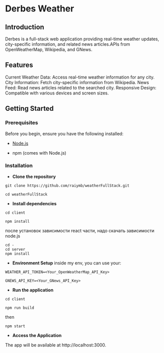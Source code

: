 # **Derbes Weather**
## Introduction
Derbes is a full-stack web application providing real-time weather updates, city-specific information, and related news articles.APIs from OpenWeatherMap, Wikipedia, and GNews.
## Features
Current Weather Data: Access real-time weather information for any city.
City Information: Fetch city-specific information from Wikipedia.
News Feed: Read news articles related to the searched city.
Responsive Design: Compatible with various devices and screen sizes.
## Getting Started

### Prerequisites
Before you begin, ensure you have the following installed:

- [Node.js](https://nodejs.org/en/download)

- npm (comes with Node.js)
### Installation
 - **Clone the repository**
```
git clone https://github.com/raiymb/weatherFullStack.git

cd weatherFullStack
```
 - **Install dependencies**
```
cd client

npm install
```
после установок зависимости react части, надо скачать зависимости node.js 
```
cd -
cd server
npm install
```
 - **Environment Setup**
inside my env, you can use your:
```
WEATHER_API_TOKEN=<Your_OpenWeatherMap_API_Key>

GNEWS_API_KEY=<Your_GNews_API_Key>
```
 - **Run the application**
```
cd client

npm run build
```
then 
```
npm start
```
 - **Access the Application**

The app will be available at http://localhost:3000.

